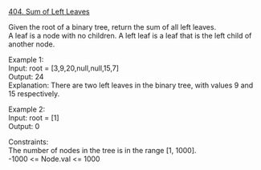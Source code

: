 [404. Sum of Left Leaves](https://leetcode.com/problems/sum-of-left-leaves/)



Given the root of a binary tree, return the sum of all left leaves.                                
A leaf is a node with no children. A left leaf is a leaf that is the left child of another node.             

Example 1:              
Input: root = [3,9,20,null,null,15,7]           
Output: 24           
Explanation: There are two left leaves in the binary tree, with values 9 and 15 respectively.            

Example 2:            
Input: root = [1]          
Output: 0       

Constraints:            
The number of nodes in the tree is in the range [1, 1000].              
-1000 <= Node.val <= 1000            
